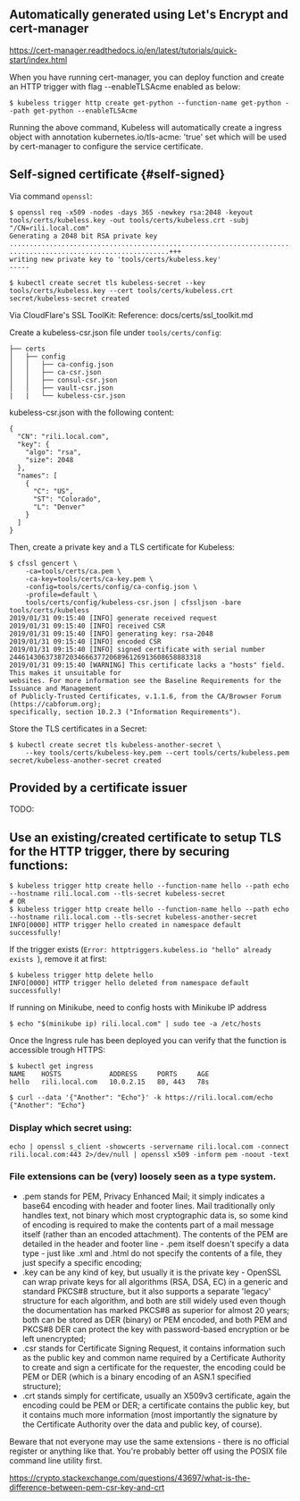 
## Automatically generated using Let's Encrypt and cert-manager
https://cert-manager.readthedocs.io/en/latest/tutorials/quick-start/index.html

When you have running cert-manager, you can deploy function and create an HTTP trigger with flag --enableTLSAcme enabled as below:
```
$ kubeless trigger http create get-python --function-name get-python --path get-python --enableTLSAcme
```
Running the above command, Kubeless will automatically create a ingress object with annotation kubernetes.io/tls-acme: 'true' set which will be used by cert-manager to configure the service certificate.

## Self-signed certificate {#self-signed}
Via command `openssl`:
```
$ openssl req -x509 -nodes -days 365 -newkey rsa:2048 -keyout tools/certs/kubeless.key -out tools/certs/kubeless.crt -subj "/CN=rili.local.com"
Generating a 2048 bit RSA private key
..........................................................................................+++
........................................+++
writing new private key to 'tools/certs/kubeless.key'
-----

$ kubectl create secret tls kubeless-secret --key tools/certs/kubeless.key --cert tools/certs/kubeless.crt
secret/kubeless-secret created
```

Via CloudFlare's SSL ToolKit:
Reference: docs/certs/ssl_toolkit.md

Create a kubeless-csr.json file under `tools/certs/config`:
```
├── certs
│   ├── config
│   │   ├── ca-config.json
│   │   ├── ca-csr.json
│   │   ├── consul-csr.json
│   │   ├── vault-csr.json
|   |   └── kubeless-csr.json
```
kubeless-csr.json
with the following content:
```
{
  "CN": "rili.local.com",
  "key": {
    "algo": "rsa",
    "size": 2048
  },
  "names": [
    {
      "C": "US",
      "ST": "Colorado",
      "L": "Denver"
    }
  ]
}
```
Then, create a private key and a TLS certificate for Kubeless:
```
$ cfssl gencert \
    -ca=tools/certs/ca.pem \
    -ca-key=tools/certs/ca-key.pem \
    -config=tools/certs/config/ca-config.json \
    -profile=default \
    tools/certs/config/kubeless-csr.json | cfssljson -bare tools/certs/kubeless
2019/01/31 09:15:40 [INFO] generate received request
2019/01/31 09:15:40 [INFO] received CSR
2019/01/31 09:15:40 [INFO] generating key: rsa-2048
2019/01/31 09:15:40 [INFO] encoded CSR
2019/01/31 09:15:40 [INFO] signed certificate with serial number 244614306373872034666377206896126913608658883318
2019/01/31 09:15:40 [WARNING] This certificate lacks a "hosts" field. This makes it unsuitable for
websites. For more information see the Baseline Requirements for the Issuance and Management
of Publicly-Trusted Certificates, v.1.1.6, from the CA/Browser Forum (https://cabforum.org);
specifically, section 10.2.3 ("Information Requirements").
```
Store the TLS certificates in a Secret:
```
$ kubectl create secret tls kubeless-another-secret \
    --key tools/certs/kubeless-key.pem --cert tools/certs/kubeless.pem
secret/kubeless-another-secret created
```


## Provided by a certificate issuer
TODO:


## Use an existing/created certificate to setup TLS for the HTTP trigger, there by securing functions:
```
$ kubeless trigger http create hello --function-name hello --path echo --hostname rili.local.com --tls-secret kubeless-secret
# OR
$ kubeless trigger http create hello --function-name hello --path echo --hostname rili.local.com --tls-secret kubeless-another-secret
INFO[0000] HTTP trigger hello created in namespace default successfully!
```
If the trigger exists (`Error: httptriggers.kubeless.io "hello" already exists `), remove it at first:
```
$ kubeless trigger http delete hello
INFO[0000] HTTP trigger hello deleted from namespace default successfully!
```

If running on Minikube, need to config hosts with Minikube IP address
```
$ echo "$(minikube ip) rili.local.com" | sudo tee -a /etc/hosts
```
Once the Ingress rule has been deployed you can verify that the function is accessible trough HTTPS:
```
$ kubectl get ingress
NAME    HOSTS            ADDRESS     PORTS     AGE
hello   rili.local.com   10.0.2.15   80, 443   78s

$ curl --data '{"Another": "Echo"}' -k https://rili.local.com/echo
{"Another": "Echo"}
```

### Display which secret using:
```
echo | openssl s_client -showcerts -servername rili.local.com -connect rili.local.com:443 2>/dev/null | openssl x509 -inform pem -noout -text
```


### File extensions can be (very) loosely seen as a type system.

 - .pem stands for PEM, Privacy Enhanced Mail; it simply indicates a base64 encoding with header and footer lines. Mail traditionally only handles text, not binary which most cryptographic data is, so some kind of encoding is required to make the contents part of a mail message itself (rather than an encoded attachment). The contents of the PEM are detailed in the header and footer line - .pem itself doesn't specify a data type - just like .xml and .html do not specify the contents of a file, they just specify a specific encoding;
 - .key can be any kind of key, but usually it is the private key - OpenSSL can wrap private keys for all algorithms (RSA, DSA, EC) in a generic and standard PKCS#8 structure, but it also supports a separate 'legacy' structure for each algorithm, and both are still widely used even though the documentation has marked PKCS#8 as superior for almost 20 years; both can be stored as DER (binary) or PEM encoded, and both PEM and PKCS#8 DER can protect the key with password-based encryption or be left unencrypted;
 - .csr stands for Certificate Signing Request, it contains information such as the public key and common name required by a Certificate Authority to create and sign a certificate for the requester, the encoding could be PEM or DER (which is a binary encoding of an ASN.1 specified structure);
 - .crt stands simply for certificate, usually an X509v3 certificate, again the encoding could be PEM or DER; a certificate contains the public key, but it contains much more information (most importantly the signature by the Certificate Authority over the data and public key, of course).

Beware that not everyone may use the same extensions - there is no official register or anything like that. You're probably better off using the POSIX file command line utility first.

https://crypto.stackexchange.com/questions/43697/what-is-the-difference-between-pem-csr-key-and-crt